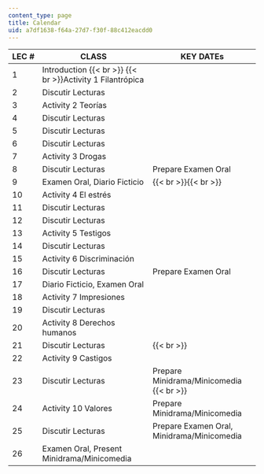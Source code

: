 ```yaml
---
content_type: page
title: Calendar
uid: a7df1638-f64a-27d7-f30f-88c412eacdd0
---
```


| LEC # | CLASS | KEY DATEs |
| --- | --- | --- |
| 1 | Introduction  {{< br >}}  {{< br >}}Activity 1 Filantrópica |  |
| 2 | Discutir Lecturas |  |
| 3 | Activity 2 Teorías |  |
| 4 | Discutir Lecturas |  |
| 5 | Discutir Lecturas |  |
| 6 | Discutir Lecturas |  |
| 7 | Activity 3 Drogas |  |
| 8 | Discutir Lecturas | Prepare Examen Oral |
| 9 | Examen Oral, Diario Ficticio |  {{< br >}}{{< br >}}  |
| 10 | Activity 4 El estrés |  |
| 11 | Discutir Lecturas |  |
| 12 | Discutir Lecturas |  |
| 13 | Activity 5 Testigos |  |
| 14 | Discutir Lecturas |  |
| 15 | Activity 6 Discriminación |  |
| 16 | Discutir Lecturas | Prepare Examen Oral |
| 17 | Diario Ficticio, Examen Oral |  |
| 18 | Activity 7 Impresiones |  |
| 19 | Discutir Lecturas |  |
| 20 | Activity 8 Derechos humanos |  |
| 21 | Discutir Lecturas |   {{< br >}} |
| 22 | Activity 9 Castigos |  |
| 23 | Discutir Lecturas | Prepare Minidrama/Minicomedia  {{< br >}} |
| 24 | Activity 10 Valores | Prepare Minidrama/Minicomedia |
| 25 | Discutir Lecturas | Prepare Examen Oral, Minidrama/Minicomedia |
| 26 | Examen Oral, Present Minidrama/Minicomedia |